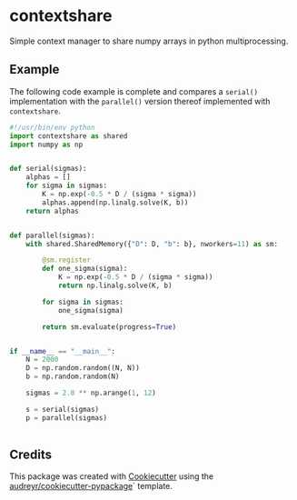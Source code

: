 contextshare
============

Simple context manager to share numpy arrays in python multiprocessing.

Example
-------

The following code example is complete and compares a `serial()` implementation  with the `parallel()` version thereof implemented with `contextshare`.

```python
#!/usr/bin/env python
import contextshare as shared
import numpy as np


def serial(sigmas):
    alphas = []
    for sigma in sigmas:
        K = np.exp(-0.5 * D / (sigma * sigma))
        alphas.append(np.linalg.solve(K, b))
    return alphas


def parallel(sigmas):
    with shared.SharedMemory({"D": D, "b": b}, nworkers=11) as sm:

        @sm.register
        def one_sigma(sigma):
            K = np.exp(-0.5 * D / (sigma * sigma))
            return np.linalg.solve(K, b)

        for sigma in sigmas:
            one_sigma(sigma)

        return sm.evaluate(progress=True)


if __name__ == "__main__":
    N = 2000
    D = np.random.random((N, N))
    b = np.random.random(N)

    sigmas = 2.0 ** np.arange(1, 12)

    s = serial(sigmas)
    p = parallel(sigmas)
   
```

Credits
-------

This package was created with [Cookiecutter](https://github.com/audreyr/cookiecutter) using the [audreyr/cookiecutter-pypackage](https://github.com/audreyr/cookiecutter-pypackage)` template.
